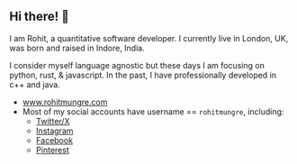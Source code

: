 ## Hi there! 👋

I am Rohit, a quantitative software developer.
I currently live in London, UK, was born and raised in Indore, India. 

I consider myself language agnostic but these days I am focusing on python, rust, & javascript. In the past, I have professionally developed in c++ and java. 

- www.rohitmungre.com
- Most of my social accounts have username == `rohitmungre`, including:
  - [Twitter/X](https://x.com/rohitmungre)
  - [Instagram](https://www.instagram.com/rohitmungre/)
  - [Facebook](https://www.facebook.com/rohitmungre/)
  - [Pinterest](https://in.pinterest.com/rohitmungre/)

<!--
**rohitmungre/rohitmungre** is a ✨ _special_ ✨ repository because its `README.md` (this file) appears on your GitHub profile.

Here are some ideas to get you started:

- 🔭 I’m currently working on ...
- 🌱 I’m currently learning ...
- 👯 I’m looking to collaborate on ...
- 🤔 I’m looking for help with ...
- 💬 Ask me about ...
- 📫 How to reach me: ...
- 😄 Pronouns: ...
- ⚡ Fun fact: ...
-->

